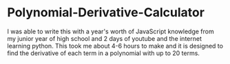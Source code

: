 # Polynomial-Derivative-Calculator
I was able to write this with a year's worth of JavaScript knowledge from my junior year of high school and 2 days of youtube and the internet learning python. This took me about 4-6 hours to make and it is designed to find the derivative of each term in a polynomial with up to 20 terms.
